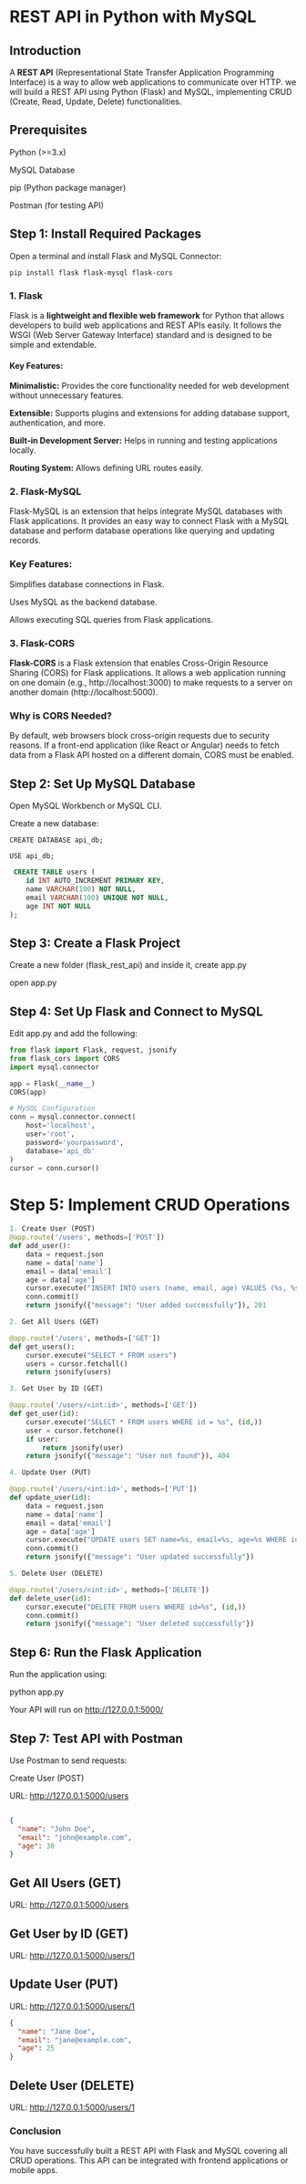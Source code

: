 # REST API in Python with MySQL 

## Introduction

A **REST API** (Representational State Transfer Application Programming Interface) is a way to allow web applications to communicate over HTTP.  we will build a REST API using Python (Flask) and MySQL, implementing CRUD (Create, Read, Update, Delete) functionalities.

## Prerequisites
Python (>=3.x)

MySQL Database

pip (Python package manager)

Postman (for testing API)

## Step 1: Install Required Packages

Open a terminal and install Flask and MySQL Connector:

`pip install flask flask-mysql flask-cors`

### 1. Flask
 Flask is a **lightweight and flexible web framework** for Python that allows developers to build web applications and REST APIs easily. It follows the WSGI (Web Server Gateway Interface) standard and is designed to be simple and extendable.
 #### Key Features:
**Minimalistic:** Provides the core functionality needed for web development without unnecessary features.

**Extensible:** Supports plugins and extensions for adding database support, authentication, and more.

**Built-in Development Server:** Helps in running and testing applications locally.

**Routing System:** Allows defining URL routes easily.

### 2. Flask-MySQL
Flask-MySQL is an extension that helps integrate MySQL databases with Flask applications. It provides an easy way to connect Flask with a MySQL database and perform database operations like querying and updating records.

### Key Features:
Simplifies database connections in Flask.

Uses MySQL as the backend database.

Allows executing SQL queries from Flask applications.

### 3. Flask-CORS
**Flask-CORS** is a Flask extension that enables Cross-Origin Resource Sharing (CORS) for Flask applications. It allows a web application running on one domain (e.g., http://localhost:3000) to make requests to a server on another domain (http://localhost:5000).

### Why is CORS Needed?
By default, web browsers block cross-origin requests due to security reasons. If a front-end application (like React or Angular) needs to fetch data from a Flask API hosted on a different domain, CORS must be enabled.

## Step 2: Set Up MySQL Database

Open MySQL Workbench or MySQL CLI.

Create a new database:

`CREATE DATABASE api_db;`

`USE api_db;`

```sql
 CREATE TABLE users (
    id INT AUTO_INCREMENT PRIMARY KEY,
    name VARCHAR(100) NOT NULL,
    email VARCHAR(100) UNIQUE NOT NULL,
    age INT NOT NULL
);
```

## Step 3: Create a Flask Project
Create a new folder (flask_rest_api) and inside it, create app.py

open app.py

## Step 4: Set Up Flask and Connect to MySQL

Edit app.py and add the following:

```python
from flask import Flask, request, jsonify
from flask_cors import CORS
import mysql.connector

app = Flask(__name__)
CORS(app)

# MySQL Configuration
conn = mysql.connector.connect(
    host='localhost',
    user='root',
    password='yourpassword',
    database='api_db'
)
cursor = conn.cursor()
```
# Step 5: Implement CRUD Operations

```python
1. Create User (POST)
@app.route('/users', methods=['POST'])
def add_user():
    data = request.json
    name = data['name']
    email = data['email']
    age = data['age']
    cursor.execute("INSERT INTO users (name, email, age) VALUES (%s, %s, %s)", (name, email, age))
    conn.commit()
    return jsonify({"message": "User added successfully"}), 201

2. Get All Users (GET)

@app.route('/users', methods=['GET'])
def get_users():
    cursor.execute("SELECT * FROM users")
    users = cursor.fetchall()
    return jsonify(users)

3. Get User by ID (GET)

@app.route('/users/<int:id>', methods=['GET'])
def get_user(id):
    cursor.execute("SELECT * FROM users WHERE id = %s", (id,))
    user = cursor.fetchone()
    if user:
        return jsonify(user)
    return jsonify({"message": "User not found"}), 404

4. Update User (PUT)

@app.route('/users/<int:id>', methods=['PUT'])
def update_user(id):
    data = request.json
    name = data['name']
    email = data['email']
    age = data['age']
    cursor.execute("UPDATE users SET name=%s, email=%s, age=%s WHERE id=%s", (name, email, age, id))
    conn.commit()
    return jsonify({"message": "User updated successfully"})

5. Delete User (DELETE)

@app.route('/users/<int:id>', methods=['DELETE'])
def delete_user(id):
    cursor.execute("DELETE FROM users WHERE id=%s", (id,))
    conn.commit()
    return jsonify({"message": "User deleted successfully"})
```
## Step 6: Run the Flask Application

Run the application using:

python app.py

Your API will run on http://127.0.0.1:5000/

## Step 7: Test API with Postman

Use Postman to send requests:

Create User (POST)

URL: http://127.0.0.1:5000/users

```json

{
  "name": "John Doe",
  "email": "john@example.com",
  "age": 30
}
```
## Get All Users (GET)

URL: http://127.0.0.1:5000/users

## Get User by ID (GET)

URL: http://127.0.0.1:5000/users/1

## Update User (PUT)

URL: http://127.0.0.1:5000/users/1

```json
{
  "name": "Jane Doe",
  "email": "jane@example.com",
  "age": 25
}
```
## Delete User (DELETE)

URL: http://127.0.0.1:5000/users/1

### Conclusion

You have successfully built a REST API with Flask and MySQL covering all CRUD operations. This API can be integrated with frontend applications or mobile apps.